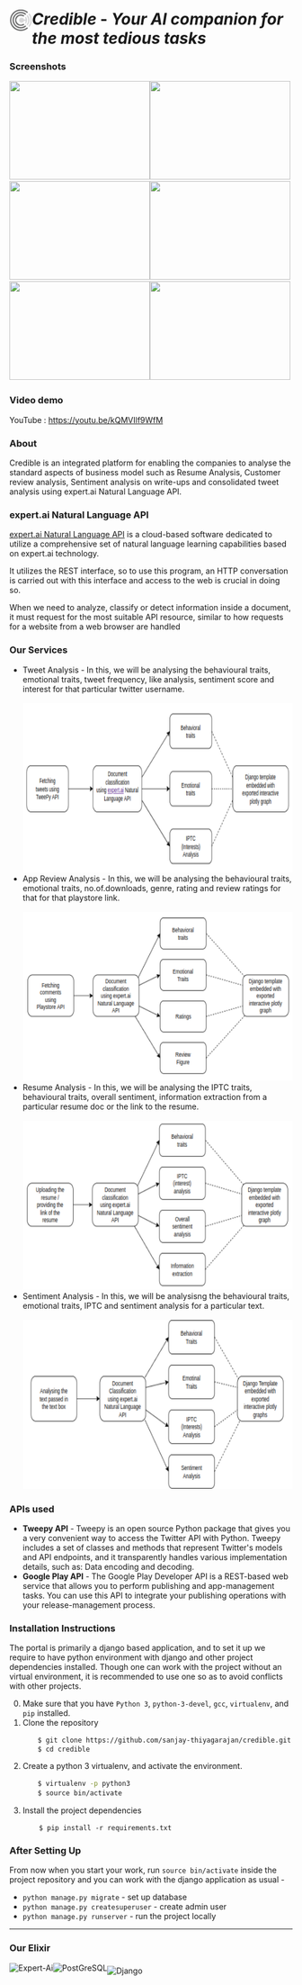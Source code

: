 # <img align="left" alt="LOGO" width="40px" src="https://raw.githubusercontent.com/Techipeeyon/Images/main/icons/logo-removebg-preview.png" /><em>Credible</em> - <em>Your AI companion for the most tedious tasks</em>  

### Screenshots  
<img src = "https://user-images.githubusercontent.com/42594454/122702085-4ae8be00-d26c-11eb-96db-3852d51cc6d8.png" width="250px" height="175px"><img src = "https://user-images.githubusercontent.com/42594454/122702229-8be0d280-d26c-11eb-93fd-e9393fbe2b9c.png" width="250px" height="175px"><img src = "https://user-images.githubusercontent.com/42594454/122702293-b29f0900-d26c-11eb-8cf8-a330c8ba541a.png" width="250px" height="175px"><img src="https://user-images.githubusercontent.com/42594454/122702344-d6fae580-d26c-11eb-873c-226ae0107b6f.png" width="250px" height="175px"><img src="https://user-images.githubusercontent.com/42594454/122702903-0d853000-d26e-11eb-91ba-9c66e6b33a53.png" width="250px" height="175px"><img src="https://user-images.githubusercontent.com/42594454/122702931-1d9d0f80-d26e-11eb-9445-877f961287f7.png" width="250px" height="175px">  

### Video demo  
YouTube : https://youtu.be/kQMVIlf9WfM

### About
<p> Credible is an integrated platform for enabling the companies to analyse the standard aspects of business model such as Resume Analysis, Customer review analysis, Sentiment analysis on write-ups and consolidated tweet analysis using expert.ai Natural Language API.</p>

### expert.ai Natural Language API

[expert.ai Natural Language API](https://docs.expert.ai/nlapi/latest/) is a cloud-based software dedicated to utilize a comprehensive set of natural language learning capabilities based on expert.ai technology.

<p> It utilizes the REST interface, so to use this program, an HTTP conversation is carried out with this interface and access to the web is crucial in doing so. </p>

<p>When we need to analyze, classify or detect information inside a document, it must request for the most suitable API resource, similar to how requests for a website from a web browser are handled</p>

### Our Services
<ul>
  <li>Tweet Analysis - In this, we will be analysing the behavioural traits, emotional traits, tweet frequency, like analysis, sentiment score and interest for that particular twitter username. </li>
  <br>
  <img src="https://raw.githubusercontent.com/Techipeeyon/Images/main/icons/ta.png" height="300" width="800">
  <br>
  <li>App Review Analysis - In this, we will be analysing the behavioural traits, emotional traits, no.of.downloads, genre, rating and review ratings for that for that playstore link. </li>
  <br>
  <img src ="https://raw.githubusercontent.com/Techipeeyon/Images/main/icons/appreive.png" height="300" width="800">
  <br>
  <li>Resume Analysis - In this, we will be analysing the IPTC traits, behavioural traits, overall sentiment, information extraction from a particular resume doc or the link to the resume. </li>
  <br>
  <img src ="https://raw.githubusercontent.com/Techipeeyon/Images/main/icons/resume%20analysis.png" height="300" width="800">
  <br>
  <li>Sentiment Analysis - In this, we will be analysisng the behavioural traits, emotional traits, IPTC and sentiment analysis for a particular text.</li>
  <br>
  <img src="https://raw.githubusercontent.com/Techipeeyon/Images/main/icons/sentimental%20analysis.png" height="300" width="800">
  <br>
 </ul>
 
### APIs used
<ul>
  <li><b>Tweepy API</b> - Tweepy is an open source Python package that gives you a very convenient way to access the Twitter API with Python. Tweepy includes a set of classes and methods that represent Twitter's models and API endpoints, and it transparently handles various implementation details, such as: Data encoding and decoding.</li>
  <li><b>Google Play API</b> - The Google Play Developer API is a REST-based web service that allows you to perform publishing and app-management tasks. You can use this API to integrate your publishing operations with your release-management process.</li>
 </ul>
 
### Installation Instructions
The portal is primarily a django based application, and to set it up we require to have 
python environment with django and other project dependencies installed. Though one can
work with the project without an virtual environment,  it is recommended to use one so 
as to avoid conflicts with other projects.

0. Make sure that you have `Python 3`, `python-3-devel`, `gcc`, `virtualenv`, and `pip` installed.     
1. Clone the repository

 ```
        $ git clone https://github.com/sanjay-thiyagarajan/credible.git
        $ cd credible
 ```
2. Create a python 3 virtualenv, and activate the environment.
 ```bash
        $ virtualenv -p python3
        $ source bin/activate
 ```   
3. Install the project dependencies
    ```
        $ pip install -r requirements.txt
    ```
### After Setting Up
From now when you start your work, run ``source bin/activate`` inside the project repository and you can work with the django application as usual - 

* `python manage.py migrate` - set up database
* `python manage.py createsuperuser` - create admin user
* `python manage.py runserver`  - run the project locally
 
        
----

### Our Elixir  

  
<img align="left" alt="Expert-Ai" width="auto" height="100px" src="https://mma.prnewswire.com/media/1283900/Expert_ai_Logo.jpg?p=facebook" />
<img align="left" alt="PostGreSQL" width="auto" height="100px" src="https://upload.wikimedia.org/wikipedia/commons/thumb/3/37/Plotly-logo-01-square.png/1200px-Plotly-logo-01-square.png" />
<img align="left" alt="Django" width="auto" height="70px" style="margin-top:5px" src="https://www.djangoproject.com/m/img/logos/django-logo-positive.png" />  
  



